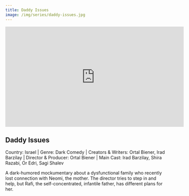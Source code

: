 ```yaml
---
title: Daddy Issues
image: /img/series/daddy-issues.jpg
---
```

<iframe width="560" height="315" src="https://www.youtube.com/watch?v=tblVNUPxbas" frameborder="0" allow="accelerometer; autoplay; encrypted-media; gyroscope; picture-in-picture" allowfullscreen></iframe>

## Daddy Issues  
Country: Israel | Genre: Dark Comedy | Creators & Writers: Ortal Biener, Irad Barzilay | Director & Producer: Ortal Biener | Main Cast: Irad Barzilay, Shira Razabi, Or Edri, Sagi Shalev

A dark-humored mockumentary about a dysfunctional family who recently lost connection with Neomi, the mother. The director tries to step in and help, but Rafi, the self-concentrated, infantile father, has different plans for her.